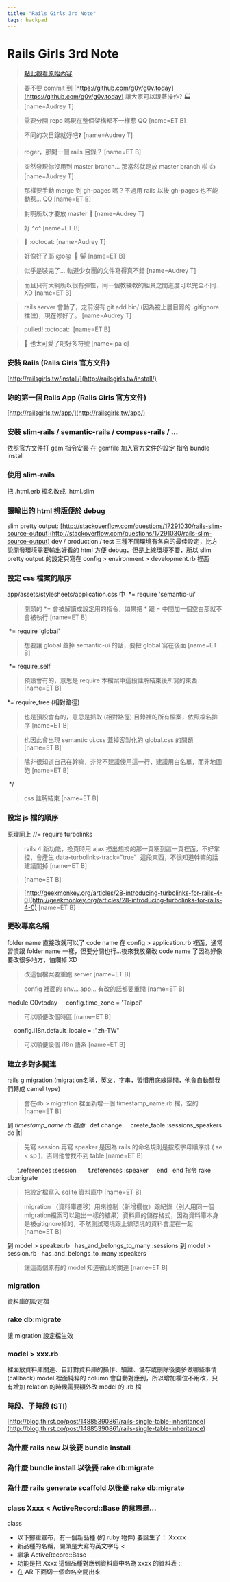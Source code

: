 ```yaml
---
title: "Rails Girls 3rd Note"
tags: hackpad
---
```


# Rails Girls 3rd Note

> [點此觀看原始內容](https://g0v.hackpad.tw/6XVrKUuHEcx)

> 要不要 commit 到 [https://github.com/g0v/g0v.today](https://github.com/g0v/g0v.today) 讓大家可以跟著操作? :factory:
> [name=Audrey T]

> 需要分開 repo 嗎現在整個架構都不一樣惹 QQ
> [name=ET B]

> 不同的次目錄就好吧:question:
> [name=Audrey T]

> roger，那開一個 rails 目錄？
> [name=ET B]

> 突然發現你沒用到 master branch... 那當然就是放 master branch 啦 :+1:
> [name=Audrey T]

> 那樣要手動 merge 到 gh-pages 嗎？不過用 rails 以後 gh-pages 也不能動惹… QQ
> [name=ET B]

> 對啊所以才要放 master :8ball:
> [name=Audrey T]

> 好 ^o^
> [name=ET B]

> :dancers: :octocat:
> [name=Audrey T]

> 好像好了耶 @o@   :100: :smile_cat:
> [name=ET B]

> 似乎是裝完了... 軌道少女團的文件寫得真不錯
> [name=Audrey T]

> 而且只有大綱所以很有彈性，同一個教練教的組員之間進度可以完全不同… XD
> [name=ET B]

> rails server 會動了，之前沒有 git add bin/ (因為被上層目錄的 .gitignore 擋住)，現在修好了。
> [name=Audrey T]

> pulled! :octocat: 
> [name=ET B]

> :yellow_heart: 也太可愛了吧好多符號
> [name=ipa c]


### 安裝 Rails (Rails Girls 官方文件)

[http://railsgirls.tw/install/](http://railsgirls.tw/install/)

### 妳的第一個 Rails App (Rails Girls 官方文件)

[http://railsgirls.tw/app/](http://railsgirls.tw/app/)

### 安裝 slim-rails / semantic-rails / compass-rails / ...

依照官方文件打 gem 指令安裝
在 gemfile 加入官方文件的設定
指令 bundle install

### 使用 slim-rails

把 .html.erb 檔名改成 .html.slim

### 讓輸出的 html 排版便於 debug

slim pretty output: [http://stackoverflow.com/questions/17291030/rails-slim-source-output](http://stackoverflow.com/questions/17291030/rails-slim-source-output)
dev / production / test 三種不同環境有各自的最佳設定，比方說開發環境需要輸出好看的 html 方便 debug，但是上線環境不要，所以 slim pretty output 的設定只寫在 config > environment > development.rb 裡面

### 設定 css 檔案的順序

app/assets/stylesheets/application.css 中
 *= require 'semantic-ui'
> 開頭的 \*= 會被解讀成設定用的指令，如果把 \* 跟 = 中間加一個空白那就不會被執行
> [name=ET B]

 *= require 'global'
> 想要讓 global 蓋掉 semantic-ui 的話，要把 global 寫在後面
> [name=ET B]

 *= require_self
> 預設會有的，意思是 require 本檔案中這段註解結束後所寫的東西
> [name=ET B]

*= require_tree (相對路徑)
> 也是預設會有的，意思是抓取 (相對路徑) 目錄裡的所有檔案，依照檔名排序
> [name=ET B]

> 也因此會出現 semantic ui.css 蓋掉客製化的 global.css 的問題
> [name=ET B]

> 除非很知道自己在幹嘛，非常不建議使用這一行，建議用白名單，而非地圖砲
> [name=ET B]

 */
> css 註解結束
> [name=ET B]


### 設定 js 檔的順序

原理同上
//= require turbolinks
> rails 4 新功能，換頁時用 ajax 撈出想換的那一頁塞到這一頁裡面，不好掌控，會產生 data-turbolinks-track="true"  這段東西，不很知道幹嘛的話建議關掉
> [name=ET B]

> <script data-turbolinks-track="true" src="/assets/jquery_ujs.js?body=1"></script>
> [name=ET B]

> [http://geekmonkey.org/articles/28-introducing-turbolinks-for-rails-4-0](http://geekmonkey.org/articles/28-introducing-turbolinks-for-rails-4-0)
> [name=ET B]


### 更改專案名稱

folder name 直接改就可以了
code name 在 config > application.rb 裡面，通常習慣跟 folder name 一樣，但要分開也行…後來我放棄改 code name 了因為好像要改很多地方，怕爛掉 XD
> 改這個檔案要重跑 server
> [name=ET B]

> config 裡面的 env... app... 有改的話都要重開
> [name=ET B]

module G0vtoday
    config.time_zone = 'Taipei'
> 可以順便改個時區
> [name=ET B]

    config.i18n.default_locale = :"zh-TW"
> 可以順便設個 i18n 語系
> [name=ET B]


### 建立多對多關連

rails g migration (migration名稱，英文，字串，習慣用底線隔開，他會自動幫我們轉成 camel type)
> 會在db > migration 裡面新增一個 timestamp_name.rb 檔，空的
> [name=ET B]

到 _timestamp_name.rb 裡面_
  def change
    create\_table :sessions\_speakers do |t|
> 先寫 session 再寫 speaker 是因為 rails 的命名規則是按照字母順序排 ( se < sp )，否則他會找不到 table
> [name=ET B]

      t.references :session
      t.references :speaker
    end
  end
指令 rake db:migrate
> 把設定檔寫入 sqlite 資料庫中
> [name=ET B]

> migration （資料庫遷移）用來控制（新增欄位）跟紀錄（別人用同一個migration檔案可以跑出一樣的結果）資料庫的儲存格式，因為資料庫本身是被gitignore掉的，不然測試環境跟上線環境的資料會混在一起
> [name=ET B]

到 model > speaker.rb
  has\_and\_belongs\_to\_many :sessions
到 model > session.rb
  has\_and\_belongs\_to\_many :speakers
> 讓這兩個原有的 model 知道彼此的關連
> [name=ET B]


### migration

資料庫的設定檔
### rake db:migrate

讓 migration 設定檔生效
### model > xxx.rb

裡面放資料庫關連、自訂對資料庫的操作、驗證、儲存或刪除後要多做哪些事情(callback)
model 裡面純粹的 column 會自動對應到，所以增加欄位不用改，只有增加 relation 的時候需要額外改 model 的 .rb 檔

### 時段、子時段 (STI)

[http://blog.thirst.co/post/14885390861/rails-single-table-inheritance](http://blog.thirst.co/post/14885390861/rails-single-table-inheritance)

### 為什麼 rails new 以後要 bundle install


### 為什麼 bundle install 以後要 rake db:migrate


### 為什麼 rails generate scaffold 以後要 rake db:migrate


### class Xxxx < ActiveRecord::Base 的意思是…

class
- 以下鄭重宣布，有一個新品種 (的 ruby 物件) 要誕生了！
Xxxxx
- 新品種的名稱，開頭是大寫的英文字母
<
- 繼承
ActiveRecord::Base
- 功能是把 Xxxx 這個品種對應到資料庫中名為 xxxx 的資料表
::
- 在 AR 下面切一個命名空間出來

